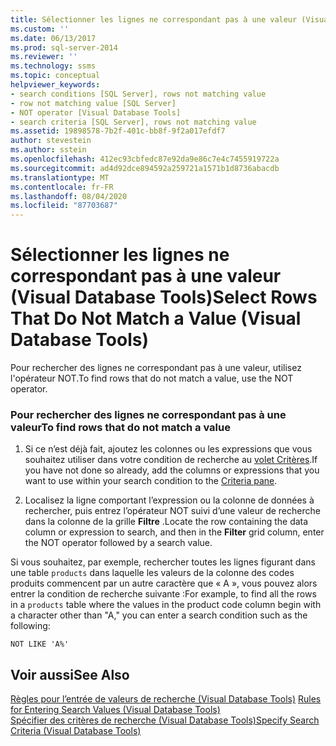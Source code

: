 ```yaml
---
title: Sélectionner les lignes ne correspondant pas à une valeur (Visual Database Tools) | Microsoft Docs
ms.custom: ''
ms.date: 06/13/2017
ms.prod: sql-server-2014
ms.reviewer: ''
ms.technology: ssms
ms.topic: conceptual
helpviewer_keywords:
- search conditions [SQL Server], rows not matching value
- row not matching value [SQL Server]
- NOT operator [Visual Database Tools]
- search criteria [SQL Server], rows not matching value
ms.assetid: 19898578-7b2f-401c-bb8f-9f2a017efdf7
author: stevestein
ms.author: sstein
ms.openlocfilehash: 412ec93cbfedc87e92da9e86c7e4c7455919722a
ms.sourcegitcommit: ad4d92dce894592a259721a1571b1d8736abacdb
ms.translationtype: MT
ms.contentlocale: fr-FR
ms.lasthandoff: 08/04/2020
ms.locfileid: "87703687"
---
```

# <a name="select-rows-that-do-not-match-a-value-visual-database-tools"></a><span data-ttu-id="3d59f-102">Sélectionner les lignes ne correspondant pas à une valeur (Visual Database Tools)</span><span class="sxs-lookup"><span data-stu-id="3d59f-102">Select Rows That Do Not Match a Value (Visual Database Tools)</span></span>
  <span data-ttu-id="3d59f-103">Pour rechercher des lignes ne correspondant pas à une valeur, utilisez l'opérateur NOT.</span><span class="sxs-lookup"><span data-stu-id="3d59f-103">To find rows that do not match a value, use the NOT operator.</span></span>  
  
### <a name="to-find-rows-that-do-not-match-a-value"></a><span data-ttu-id="3d59f-104">Pour rechercher des lignes ne correspondant pas à une valeur</span><span class="sxs-lookup"><span data-stu-id="3d59f-104">To find rows that do not match a value</span></span>  
  
1.  <span data-ttu-id="3d59f-105">Si ce n’est déjà fait, ajoutez les colonnes ou les expressions que vous souhaitez utiliser dans votre condition de recherche au [volet Critères](visual-database-tools.md).</span><span class="sxs-lookup"><span data-stu-id="3d59f-105">If you have not done so already, add the columns or expressions that you want to use within your search condition to the [Criteria pane](visual-database-tools.md).</span></span>  
  
2.  <span data-ttu-id="3d59f-106">Localisez la ligne comportant l’expression ou la colonne de données à rechercher, puis entrez l’opérateur NOT suivi d’une valeur de recherche dans la colonne de la grille **Filtre** .</span><span class="sxs-lookup"><span data-stu-id="3d59f-106">Locate the row containing the data column or expression to search, and then in the **Filter** grid column, enter the NOT operator followed by a search value.</span></span>  
  
 <span data-ttu-id="3d59f-107">Si vous souhaitez, par exemple, rechercher toutes les lignes figurant dans une table `products` dans laquelle les valeurs de la colonne des codes produits commencent par un autre caractère que « A », vous pouvez alors entrer la condition de recherche suivante :</span><span class="sxs-lookup"><span data-stu-id="3d59f-107">For example, to find all the rows in a `products` table where the values in the product code column begin with a character other than "A," you can enter a search condition such as the following:</span></span>  
  
```  
NOT LIKE 'A%'  
```  
  
## <a name="see-also"></a><span data-ttu-id="3d59f-108">Voir aussi</span><span class="sxs-lookup"><span data-stu-id="3d59f-108">See Also</span></span>  
 <span data-ttu-id="3d59f-109">[Règles pour l’entrée de valeurs de recherche &#40;Visual Database Tools&#41;](rules-for-entering-search-values-visual-database-tools.md) </span><span class="sxs-lookup"><span data-stu-id="3d59f-109">[Rules for Entering Search Values &#40;Visual Database Tools&#41;](rules-for-entering-search-values-visual-database-tools.md) </span></span>  
 [<span data-ttu-id="3d59f-110">Spécifier des critères de recherche &#40;Visual Database Tools&#41;</span><span class="sxs-lookup"><span data-stu-id="3d59f-110">Specify Search Criteria &#40;Visual Database Tools&#41;</span></span>](specify-search-criteria-visual-database-tools.md)  
  
  
